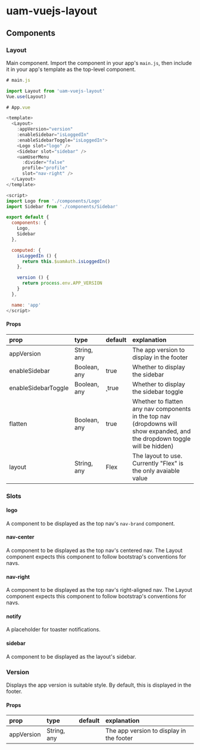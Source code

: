 # uam-vuejs-layout

## Components

### Layout

Main component. Import the component in your app's `main.js`, then include it in your app's template as the top-level component.

``` js
# main.js

import Layout from 'uam-vuejs-layout'
Vue.use(Layout)
```

``` js
# App.vue

<template>
  <Layout>
    :appVersion="version"
    :enableSidebar="isLoggedIn"
    :enableSidebarToggle="isLoggedIn">
    <Logo slot="logo" />
    <Sidebar slot="sidebar" />
    <uamUserMenu
      :divider="false"
      profile="profile"
      slot="nav-right" />
  </Layout>
</template>

<script>
import Logo from './components/Logo'
import Sidebar from './components/Sidebar'

export default {
  components: {
    Logo,
    Sidebar
  },

  computed: {
    isLoggedIn () {
      return this.$uamAuth.isLoggedIn()
    },

    version () {
      return process.env.APP_VERSION
    }
  },

  name: 'app'
</script>
```

#### Props

| prop                | type         | default  | explanation         |
|:--------------------|:-------------|:---------|:--------------------|
| appVersion | String, any | | The app version to display in the footer |
| enableSidebar | Boolean, any | true | Whether to display the sidebar  |
| enableSidebarToggle | Boolean, any |̨ true | Whether to display the sidebar toggle |
| flatten | Boolean, any | true | Whether to flatten any nav components in the top nav (dropdowns will show expanded, and the dropdown toggle will be hidden) |
|layout | String, any | Flex | The layout to use. Currently "Flex" is the only avaiable value |

### Slots

#### logo

A component to be displayed as the top nav's `nav-brand` component.

#### nav-center

A component to be displayed as the top nav's centered nav. The Layout component expects this component to follow bootstrap's conventions for navs.

#### nav-right

A component to be displayed as the top nav's right-aligned nav. The Layout component expects this component to follow bootstrap's conventions for navs.

#### notify

A placeholder for toaster notifications.

#### sidebar

A component to be displayed as the layout's sidebar.

### Version

Displays the app version is suitable style. By default, this is displayed in the footer.

#### Props

| prop       | type        | default | explanation         |
|:-----------|:------------|:--------|:--------------------|
| appVersion | String, any | | The app version to display in the footer |
